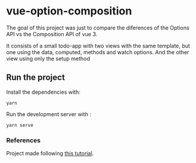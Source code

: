 # vue-option-composition

The goal of this project was just to compare the diferences of the Options API vs the Composition API of vue 3.

It consists of a small todo-app with two views with the same template, but one using the data, computed, methods and watch options. And the other view using only the setup method

## Run the project
Install the dependencies with:
```
yarn
```
Run the development server with :
```
yarn serve
```

### References
Project made following [this tutorial](https://www.youtube.com/watch?v=mZFuR3-oNXQ&ab_channel=MakeAppswithDanny).
